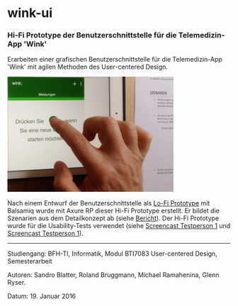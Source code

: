 # wink-ui
### Hi-Fi Prototype der Benutzerschnittstelle für die Telemedizin-App 'Wink'
 
Erarbeiten einer grafischen Benutzerschnittstelle für die Telemedizin-App 'Wink' mit agilen Methoden des User-centered Design. 

![Usability-Test](UCD-Testperson1-resized.png "Usability-Test")

Nach einem Entwurf der Benutzerschnittstelle als [Lo-Fi Prototype](https://speakerdeck.com/brugr9/wink-ui-lo-fi-prototype) mit Balsamiq wurde mit Axure RP dieser Hi-Fi Prototype erstellt. Er bildet die Szenarien aus dem Detailkonzept ab (siehe [Bericht](https://www.hashdoc.com/documents/476937/user-centered-design-f-r-mobile-app)). Der Hi-Fi Prototype wurde für die Usability-Tests verwendet (siehe [Screencast Testperson 1](https://vimeo.com/210055843) und [Screencast Testperson 1](https://vimeo.com/210064865)).

<hr>
Studiengang: BFH-TI, Informatik, Modul BTI7083 User-centered Design, Semesterarbeit

Autoren: Sandro Blatter, Roland Bruggmann, Michael Ramahenina, Glenn Ryser.

Datum: 19. Januar 2016
